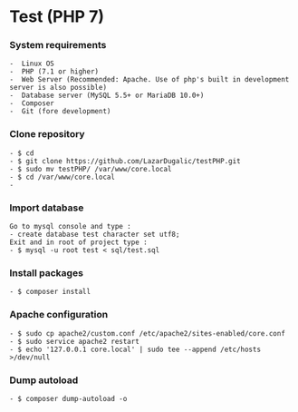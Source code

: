# Test (PHP 7)

### System requirements
    -  Linux OS
    -  PHP (7.1 or higher)
    -  Web Server (Recommended: Apache. Use of php's built in development server is also possible)
    -  Database server (MySQL 5.5+ or MariaDB 10.0+)
    -  Composer
    -  Git (fore development)

### Clone repository
    - $ cd
    - $ git clone https://github.com/LazarDugalic/testPHP.git
    - $ sudo mv testPHP/ /var/www/core.local
    - $ cd /var/www/core.local
    -    
### Import database
    Go to mysql console and type :
    - create database test character set utf8;
    Exit and in root of project type :
    - $ mysql -u root test < sql/test.sql  
    
### Install packages
    - $ composer install
    
### Apache configuration   
    - $ sudo cp apache2/custom.conf /etc/apache2/sites-enabled/core.conf
    - $ sudo service apache2 restart
    - $ echo '127.0.0.1 core.local' | sudo tee --append /etc/hosts >/dev/null

### Dump autoload
    - $ composer dump-autoload -o        

